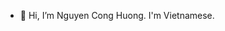 - 👋 Hi, I’m Nguyen Cong Huong. I'm Vietnamese.

<!---
HuongHackerDepTrai/HuongHackerDepTrai is a ✨ special ✨ repository because its `Introduce.md` (this file) appears on your GitHub profile.
You can click the Preview link to take a look at your changes.
--->

